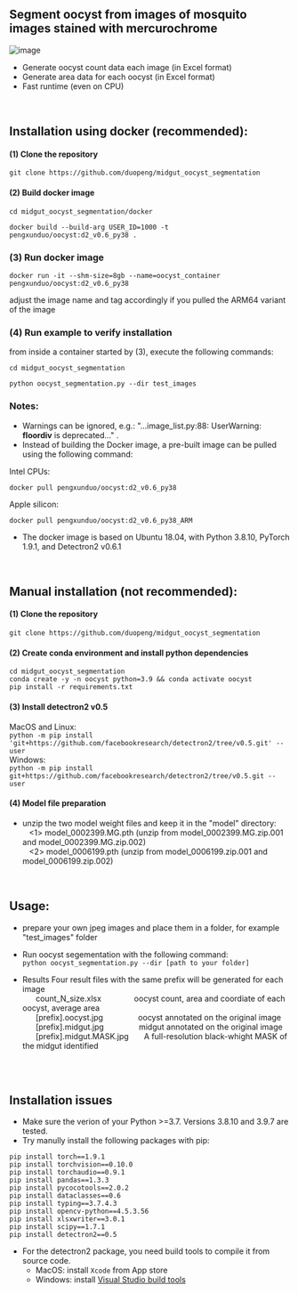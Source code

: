 ## Segment oocyst from images of mosquito images stained with mercurochrome

![image](https://github.com/duopeng/midgut_oocyst_segmentation/assets/4129442/7c7db07d-b5ea-4555-83f2-9899b546fcb7)

- Generate oocyst count data each image (in Excel format)
- Generate area data for each oocyst (in Excel format)
- Fast runtime (even on CPU)

<br>

## Installation using docker (recommended):

#### (1) Clone the repository  
`git clone https://github.com/duopeng/midgut_oocyst_segmentation`

#### (2) Build docker image
```
cd midgut_oocyst_segmentation/docker

docker build --build-arg USER_ID=1000 -t pengxunduo/oocyst:d2_v0.6_py38 .
```
### (3) Run docker image
```
docker run -it --shm-size=8gb --name=oocyst_container pengxunduo/oocyst:d2_v0.6_py38
```
adjust the image name and tag accordingly if you pulled the ARM64 variant of the image
### (4) Run example to verify installation
from inside a container started by (3), execute the following commands:
```
cd midgut_oocyst_segmentation

python oocyst_segmentation.py --dir test_images
```
### Notes:
- Warnings can be ignored, e.g.: "...image_list.py:88: UserWarning: __floordiv__ is deprecated..." .
- Instead of building the Docker image, a pre-built image can be pulled using the following command:
  
Intel CPUs:  
```
docker pull pengxunduo/oocyst:d2_v0.6_py38
```
Apple silicon:
```
docker pull pengxunduo/oocyst:d2_v0.6_py38_ARM
```
- The docker image is based on Ubuntu 18.04, with Python 3.8.10, PyTorch 1.9.1, and Detectron2 v0.6.1


<br>

## Manual installation (not recommended):  
#### (1) Clone the repository  
`git clone https://github.com/duopeng/midgut_oocyst_segmentation`

#### (2) Create conda environment and install python dependencies
```
cd midgut_oocyst_segmentation
conda create -y -n oocyst python=3.9 && conda activate oocyst
pip install -r requirements.txt
```

#### (3) Install detectron2 v0.5  
MacOS and Linux:  
`python -m pip install 'git+https://github.com/facebookresearch/detectron2/tree/v0.5.git' --user`  
Windows:  
`python -m pip install git+https://github.com/facebookresearch/detectron2/tree/v0.5.git --user`  

#### (4) Model file preparation
- unzip the two model weight files and keep it in the "model" directory:     
&nbsp;&nbsp;&nbsp;<1> model_0002399.MG.pth (unzip from model_0002399.MG.zip.001 and model_0002399.MG.zip.002)  
&nbsp;&nbsp;&nbsp;<2> model_0006199.pth (unzip from model_0006199.zip.001 and model_0006199.zip.002)  

<br>

## Usage:
- prepare your own jpeg images and place them in a folder, for example "test_images" folder    

- Run oocyst segementation with the following command:  
`python oocyst_segmentation.py --dir [path to your folder]`  

-  Results
Four result files with the same prefix will be generated for each image  
  &nbsp;&nbsp; &nbsp;&nbsp;   count_N_size.xlsx     &nbsp;&nbsp;&nbsp;&nbsp; &nbsp;&nbsp;   &nbsp;&nbsp; &nbsp;&nbsp;  oocyst count, area and coordiate of each oocyst, average area  
 &nbsp;&nbsp;  &nbsp;&nbsp;   [prefix].oocyst.jpg   &nbsp;&nbsp; &nbsp;&nbsp; &nbsp;&nbsp;   &nbsp;&nbsp; &nbsp;&nbsp; oocyst annotated on the original image   
 &nbsp;&nbsp;  &nbsp;&nbsp;   [prefix].midgut.jpg    &nbsp;&nbsp;  &nbsp;&nbsp; &nbsp;&nbsp; &nbsp;&nbsp; &nbsp;&nbsp; midgut annotated on the original image  
  &nbsp;&nbsp; &nbsp;&nbsp;   [prefix].midgut.MASK.jpg  &nbsp;&nbsp; &nbsp;&nbsp;   A full-resolution black-whight MASK of the midgut identified  

   
<br><br>
## Installation issues

- Make sure the verion of your Python >=3.7. Versions 3.8.10 and 3.9.7 are tested. 
- Try manully install the following packages with pip:
```
pip install torch==1.9.1  
pip install torchvision==0.10.0  
pip install torchaudio==0.9.1  
pip install pandas==1.3.3  
pip install pycocotools==2.0.2   
pip install dataclasses==0.6  
pip install typing==3.7.4.3  
pip install opencv-python==4.5.3.56  
pip install xlsxwriter==3.0.1  
pip install scipy==1.7.1  
pip install detectron2==0.5  
```
- For the detectron2 package, you need build tools to compile it from source code.
  - MacOS: install `Xcode` from App store  
  - Windows: install [Visual Studio build tools](https://visualstudio.microsoft.com/visual-cpp-build-tools/)

